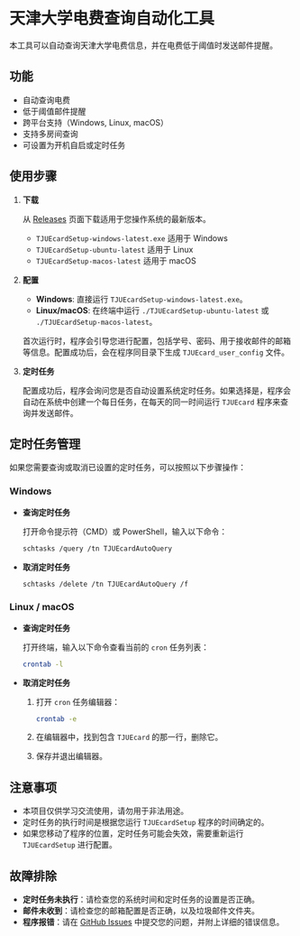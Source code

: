 # 天津大学电费查询自动化工具

本工具可以自动查询天津大学电费信息，并在电费低于阈值时发送邮件提醒。

## 功能

- 自动查询电费
- 低于阈值邮件提醒
- 跨平台支持（Windows, Linux, macOS）
- 支持多房间查询
- 可设置为开机自启或定时任务

## 使用步骤

1. **下载**

   从 [Releases](https://github.com/bbbugg/TjuEcard/releases) 页面下载适用于您操作系统的最新版本。
    - `TJUEcardSetup-windows-latest.exe` 适用于 Windows
    - `TJUEcardSetup-ubuntu-latest` 适用于 Linux
    - `TJUEcardSetup-macos-latest` 适用于 macOS

2. **配置**

    - **Windows**: 直接运行 `TJUEcardSetup-windows-latest.exe`。
    - **Linux/macOS**: 在终端中运行 `./TJUEcardSetup-ubuntu-latest` 或 `./TJUEcardSetup-macos-latest`。

   首次运行时，程序会引导您进行配置，包括学号、密码、用于接收邮件的邮箱等信息。配置成功后，会在程序同目录下生成
   `TJUEcard_user_config` 文件。

3. **定时任务**

   配置成功后，程序会询问您是否自动设置系统定时任务。如果选择是，程序会自动在系统中创建一个每日任务，在每天的同一时间运行
   `TJUEcard` 程序来查询并发送邮件。

## 定时任务管理

如果您需要查询或取消已设置的定时任务，可以按照以下步骤操作：

### Windows

- **查询定时任务**

  打开命令提示符（CMD）或 PowerShell，输入以下命令：

  ```bash
  schtasks /query /tn TJUEcardAutoQuery
  ```

- **取消定时任务**

  ```bash
  schtasks /delete /tn TJUEcardAutoQuery /f
  ```

### Linux / macOS

- **查询定时任务**

  打开终端，输入以下命令查看当前的 `cron` 任务列表：

  ```bash
  crontab -l
  ```

- **取消定时任务**

    1. 打开 `cron` 任务编辑器：

       ```bash
       crontab -e
       ```

    2. 在编辑器中，找到包含 `TJUEcard` 的那一行，删除它。
    3. 保存并退出编辑器。

## 注意事项

- 本项目仅供学习交流使用，请勿用于非法用途。
- 定时任务的执行时间是根据您运行 `TJUEcardSetup` 程序的时间确定的。
- 如果您移动了程序的位置，定时任务可能会失效，需要重新运行 `TJUEcardSetup` 进行配置。

## 故障排除

- **定时任务未执行**：请检查您的系统时间和定时任务的设置是否正确。
- **邮件未收到**：请检查您的邮箱配置是否正确，以及垃圾邮件文件夹。
- **程序报错**：请在 [GitHub Issues](https://github.com/bbbugg/TJUEcard/issues) 中提交您的问题，并附上详细的错误信息。